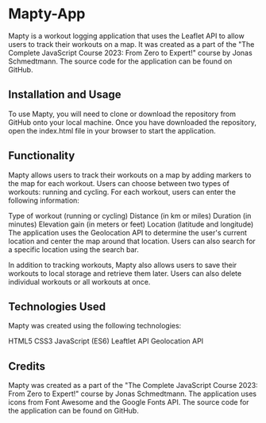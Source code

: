 # Mapty-App
 
Mapty is a workout logging application that uses the Leaflet API to allow users to track their workouts on a map. It was created as a part of the "The Complete JavaScript Course 2023: From Zero to Expert!" course by Jonas Schmedtmann. The source code for the application can be found on GitHub.

## Installation and Usage
To use Mapty, you will need to clone or download the repository from GitHub onto your local machine. Once you have downloaded the repository, open the index.html file in your browser to start the application.

## Functionality
Mapty allows users to track their workouts on a map by adding markers to the map for each workout. Users can choose between two types of workouts: running and cycling. For each workout, users can enter the following information:

Type of workout (running or cycling)
Distance (in km or miles)
Duration (in minutes)
Elevation gain (in meters or feet)
Location (latitude and longitude)
The application uses the Geolocation API to determine the user's current location and center the map around that location. Users can also search for a specific location using the search bar.

In addition to tracking workouts, Mapty also allows users to save their workouts to local storage and retrieve them later. Users can also delete individual workouts or all workouts at once.

## Technologies Used
Mapty was created using the following technologies:

HTML5
CSS3
JavaScript (ES6)
Leaftlet API
Geolocation API

## Credits
Mapty was created as a part of the "The Complete JavaScript Course 2023: From Zero to Expert!" course by Jonas Schmedtmann. The application uses icons from Font Awesome and the Google Fonts API. The source code for the application can be found on GitHub.

